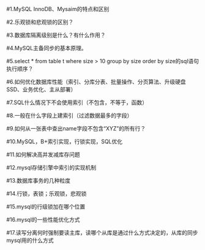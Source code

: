 #1.MySQL InnoDB、Mysaim的特点和区别

#2.乐观锁和悲观锁的区别？

#3.数据库隔离级别是什么？有什么作用？

#4.MySQL主备同步的基本原理。

#5.select * from table t where size > 10 group by size order by size的sql语句执行顺序？

#6.如何优化数据库性能（索引、分库分表、批量操作、分页算法、升级硬盘SSD、业务优化、主从部署）

#7.SQL什么情况下不会使用索引（不包含，不等于，函数）

#8.一般在什么字段上建索引（过滤数据最多的字段）

#9.如何从一张表中查出name字段不包含“XYZ”的所有行？

#10.MySQL，B+索引实现，行锁实现，SQL优化

#11.如何解决高并发减库存问题

#12.mysql存储引擎中索引的实现机制

#13.数据库事务的几种粒度

#14.行锁，表锁；乐观锁，悲观锁

#15.mysql的行级锁加在哪个位置

#16.mysql的一些性能优化方式

#17.读写分离何时强制要读主库，读哪个从库是通过什么方式决定的，从库的同步mysql用的什么方式

